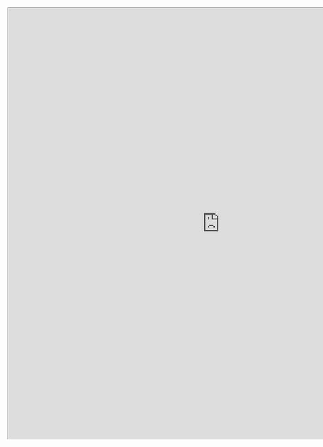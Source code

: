 <iframe SRC="http://forum.virtualworldframework.com/viewforum.php?f=6" width="980" height="1000"></iframe>
